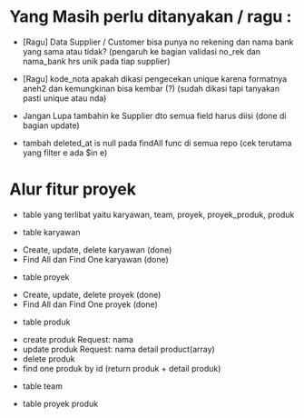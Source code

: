 # Yang Masih perlu ditanyakan / ragu :

- [Ragu] Data Supplier / Customer bisa punya no rekening dan nama bank yang sama atau tidak?
  (pengaruh ke bagian validasi no_rek dan nama_bank hrs unik pada tiap supplier)

- [Ragu] kode_nota apakah dikasi pengecekan unique karena formatnya aneh2 dan kemungkinan bisa kembar (?) (sudah dikasi tapi tanyakan pasti unique atau nda)

- Jangan Lupa tambahin ke Supplier dto semua field harus diisi (done di bagian update)

- tambah deleted_at is null pada findAll func di semua repo (cek terutama yang filter e ada $in e)

# Alur fitur proyek

- table yang terlibat yaitu karyawan, team, proyek, proyek_produk, produk

* table karyawan

- Create, update, delete karyawan (done)
- Find All dan Find One karyawan (done)

* table proyek

- Create, update, delete proyek (done)
- Find All dan Find One proyek (done)

* table produk

- create produk
  Request: nama
- update produk
  Request: nama detail product(array)
- delete produk
- find one produk by id (return produk + detail produk)

* table team

* table proyek produk
